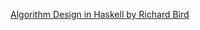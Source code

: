 [Algorithm Design in Haskell by Richard Bird](https://www.amazon.com/Algorithm-Design-Haskell-Richard-Bird/dp/1108491618?asin=1316626229&revisionId=&format=4&depth=2)
